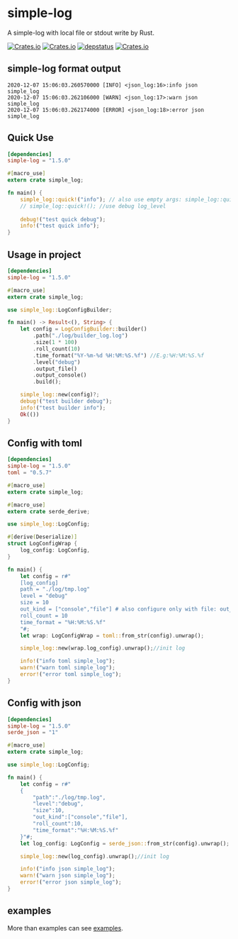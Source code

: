 # simple-log
A simple-log with local file or stdout write by Rust.


[![Crates.io](https://img.shields.io/crates/v/simple-log)](https://crates.io/crates/simple-log)
[![Crates.io](https://img.shields.io/crates/l/simple-log)](https://github.com/baoyachi/simple-log)
[![depstatus](https://deps.rs/repo/github/baoyachi/simple-log/status.svg)](https://deps.rs/repo/github/baoyachi/simple-log)
[![Crates.io](https://img.shields.io/crates/d/simple-log)](https://github.com/baoyachi/simple-log)

## simple-log format output    
```
2020-12-07 15:06:03.260570000 [INFO] <json_log:16>:info json simple_log
2020-12-07 15:06:03.262106000 [WARN] <json_log:17>:warn json simple_log
2020-12-07 15:06:03.262174000 [ERROR] <json_log:18>:error json simple_log
```


## Quick Use
```toml
[dependencies]
simple-log = "1.5.0"
```

```rust
#[macro_use]
extern crate simple_log;

fn main() {
    simple_log::quick!("info"); // also use empty args: simple_log::quick!();
    // simple_log::quick!(); //use debug log_level
    
    debug!("test quick debug");
    info!("test quick info");
}
```

## Usage in project
```toml
[dependencies]
simple-log = "1.5.0"
```
```rust
#[macro_use]
extern crate simple_log;

use simple_log::LogConfigBuilder;

fn main() -> Result<(), String> {
    let config = LogConfigBuilder::builder()
        .path("./log/builder_log.log")
        .size(1 * 100)
        .roll_count(10)
        .time_format("%Y-%m-%d %H:%M:%S.%f") //E.g:%H:%M:%S.%f
        .level("debug")
        .output_file()
        .output_console()
        .build();

    simple_log::new(config)?;
    debug!("test builder debug");
    info!("test builder info");
    Ok(())
}
```

## Config with toml
```toml
[dependencies]
simple-log = "1.5.0"
toml = "0.5.7"
```

```rust
#[macro_use]
extern crate simple_log;

#[macro_use]
extern crate serde_derive;

use simple_log::LogConfig;

#[derive(Deserialize)]
struct LogConfigWrap {
    log_config: LogConfig,
}

fn main() {
    let config = r#"
    [log_config]
    path = "./log/tmp.log"
    level = "debug"
    size = 10
    out_kind = ["console","file"] # also configure only with file: out_kind = "file"  
    roll_count = 10
    time_format = "%H:%M:%S.%f"
    "#;
    let wrap: LogConfigWrap = toml::from_str(config).unwrap();

    simple_log::new(wrap.log_config).unwrap();//init log

    info!("info toml simple_log");
    warn!("warn toml simple_log");
    error!("error toml simple_log");
}
```

## Config with json

```toml
[dependencies]
simple-log = "1.5.0"
serde_json = "1"
```

```rust
#[macro_use]
extern crate simple_log;

use simple_log::LogConfig;

fn main() {
    let config = r#"
    {
        "path":"./log/tmp.log",
        "level":"debug",
        "size":10,
        "out_kind":["console","file"],
        "roll_count":10,
        "time_format":"%H:%M:%S.%f"
    }"#;
    let log_config: LogConfig = serde_json::from_str(config).unwrap();

    simple_log::new(log_config).unwrap();//init log

    info!("info json simple_log");
    warn!("warn json simple_log");
    error!("error json simple_log");
}
```

## examples
More than examples can see [examples](https://github.com/baoyachi/simple-log/tree/main/examples).
